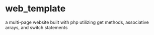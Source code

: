 # web_template
a multi-page website built with php utilizing get methods, associative arrays, and switch statements
